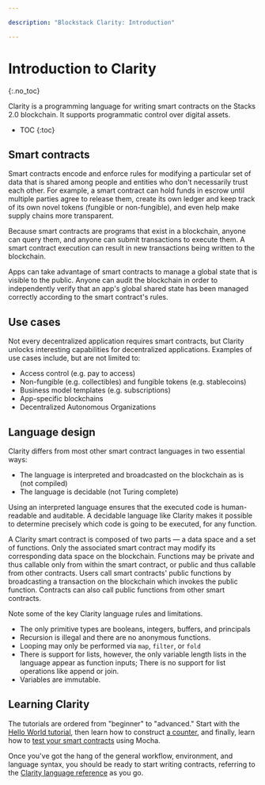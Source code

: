 ```yaml
---

description: "Blockstack Clarity: Introduction"

---
```

# Introduction to Clarity
{:.no_toc}

Clarity is a programming language for writing smart contracts on the Stacks 2.0 blockchain. It supports programmatic control over digital assets.

* TOC
{:toc}

## Smart contracts

Smart contracts encode and enforce rules for modifying a particular set of data that is shared among people and entities who don't necessarily trust each other. For example, a smart contract can hold funds in escrow until multiple parties agree to release them, create its own ledger and keep track of its own novel tokens (fungible or non-fungible), and even help make supply chains more transparent.

Because smart contracts are programs that exist in a blockchain, anyone can query them, and anyone can submit transactions to execute them. A smart contract execution can result in new transactions being written to the blockchain.

Apps can take advantage of smart contracts to manage a global state that is visible to the public. Anyone can audit the blockchain in order to independently verify that an app's global shared state has been managed correctly according to the smart contract's rules.

## Use cases

Not every decentralized application requires smart contracts, but Clarity unlocks interesting capabilities for decentralized applications. Examples of use cases include, but are not limited to:

* Access control (e.g. pay to access)
* Non-fungible (e.g. collectibles) and fungible tokens (e.g. stablecoins)
* Business model templates (e.g. subscriptions)
* App-specific blockchains
* Decentralized Autonomous Organizations

## Language design

Clarity differs from most other smart contract languages in two essential ways:

* The language is interpreted and broadcasted on the blockchain as is (not compiled)
* The language is decidable (not Turing complete)

Using an interpreted language ensures that the executed code is human-readable and auditable. A decidable language like Clarity makes it possible to determine precisely which code is going to be executed, for any function.

A Clarity smart contract is composed of two parts &mdash; a data space and a set of functions. Only the associated smart contract may modify its corresponding data space on the blockchain. Functions may be private and thus callable only from within the smart contract, or public and thus callable from other contracts. Users call smart contracts' public functions by broadcasting a transaction on the blockchain which invokes the public function. Contracts can also call public functions from other smart contracts.

Note some of the key Clarity language rules and limitations.

* The only primitive types are booleans, integers, buffers, and principals
* Recursion is illegal and there are no anonymous functions.
* Looping may only be performed via `map`, `filter`, or `fold`
* There is support for lists, however, the only variable length lists in the language appear as function inputs; There is no support for list operations like append or join.
* Variables are immutable.

## Learning Clarity

The tutorials are ordered from "beginner" to "advanced." Start with the [Hello World tutorial](tutorial.html), then learn how to construct [a counter](tutorial-counter.html), and finally, learn how to [test your smart contracts](tutorial-test.html) using Mocha.

Once you've got the hang of the general workflow, environment, and language syntax, you should be ready to start writing contracts, referring to the [Clarity language reference](clarityRef.html) as you go.

